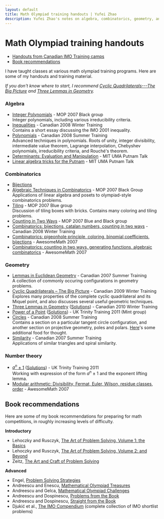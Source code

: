 ```yaml
---
layout: default
title: Math Olympiad training handouts | Yufei Zhao 
description: Yufei Zhao's notes on algebra, combinatorics, geometry, and number theory for math olympiad training
---
```


# Math Olympiad training handouts

- [Handouts from Canadian IMO Training camps](https://sites.google.com/site/imocanada/)
- [Book recommendations](#book-recommendations)

I have taught classes at various math olympiad training programs. Here are some of my handouts and training material.

_If you don't know where to start, I recommend [Cyclic Quadrilaterals---The Big Picture](cyclic_quad.pdf) and [Three Lemmas in Geometry](three_geometry_lemmas.pdf)._

### Algebra

*   [Integer Polynomials](intpoly.pdf) - MOP 2007 Black group  
    Integer polynomials, including various irreducibility criteria.
*   [Inequalities](wc08/ineq.pdf) - Canadian 2008 Winter Training  
    Contains a short essay discussing the IMO 2001 inequality.
*   [Polynomials](imo2008/zhao-polynomials.pdf) - Canadian 2008 Summer Training  
    Advanced techniques in polynomials. Roots of unity, integer divisibility, intermediate value theorem, Lagrange interpolation, Chebyshev polynomials, irreducibility criteria, and Rouché's theorem.
*   [Determinants: Evaluation and Manipulation](det_eval_man.pdf) - MIT UMA Putnam Talk
*   [Linear algebra tricks for the Putnam](putnam_linear_algebra.pdf) - MIT UMA Putnam Talk

### Combinatorics

*   [Bijections](bijections.pdf)
*   [Algebraic Techniques in Combinatorics](algcomb.pdf) - MOP 2007 Black Group  
    Applications of linear algebra and posets to olympiad-style combinatorics problems.
*   [Tiling](tiling.pdf) - MOP 2007 Blue group  
    Discussion of tiling boxes with bricks. Contains many coloring and tiling problems.
*   [Counting in Two Ways](doublecounting_mop.pdf) - MOP 2007 Blue and Black group  
*   [Combinatorics: bijections, catalan numbers, counting in two ways](wc08/comb.pdf) - Canadian 2008 Winter Training
*   [Combinatorics: pigeonhole principle, coloring, binomial coefficients, bijections](comb1.pdf) - AwesomeMath 2007
*   [Combinatorics: counting in two ways, generating functions, algebraic combinatorics](comb3.pdf) - AwesomeMath 2007

### Geometry

*   [Lemmas in Euclidean Geometry](geolemmas.pdf) - Canadian 2007 Summer Training  
    A collection of commonly occuring configurations in geometry problems.  
*   [Cyclic Quadrilaterals – The Big Picture](cyclic_quad.pdf) - Canadian 2009 Winter Training  
    Explores many properties of the complete cyclic quadrilateral and its Miquel point, and also discusses several useful geometric techniques.
*   [Three Lemmas in Geometry](three_geometry_lemmas.pdf) ([Solutions](three_geometry_lemmas_sol.pdf)) - Canadian 2010 Winter Training  
*   [Power of a Point](power_of_a_point.pdf) ([Solutions](power_of_a_point_sol.pdf)) - UK Trinity Training 2011 (Mint group)
*   [Circles](imo2008/zhao-circles.pdf) - Canadian 2008 Summer Training  
    Contains a section on a particular tangent circle configuration, and another section on projective geometry, poles and polars. [Here](imo2008/zhao-prelude.pdf)'s some additional food for thought.
*   [Similarity](similarity.pdf) - Canadian 2007 Summer Training  
    Applications of similar triangles and spiral similarity.

### Number theory

*   [_a<sup>n</sup>_ ± 1](exponent_lifting.pdf) ([Solutions](exponent_lifting_sol.pdf)) - UK Trinity Training 2011  
    Working with expression of the form _a<sup>n</sup>_ ± 1 and the exponent lifting lemma.
*   [Modular arithmetic: Divisibility, Fermat, Euler, Wilson, residue classes, order](mod2.pdf) - AwesomeMath 2007


## Book recommendations

Here are some of my book recommendations for preparing for math competitions, in roughly increasing levels of difficulty.

**Introductory**

- Lehoczky and Rusczyk, [The Art of Problem Solving, Volume 1: the Basics](https://www.amazon.com/gp/product/0977304566/)
- Lehoczky and Rusczyk, [The Art of Problem Solving, Volume 2: and Beyond](https://www.amazon.com/gp/product/0977304582/)
- Zeitz, [The Art and Craft of Problem Solving](https://www.amazon.com/gp/product/0387982191/)

**Advanced**

- Engel, [Problem Solving Strategies](https://www.amazon.com/gp/product/0387982191/)
- Andreescu and Enescu, [Mathematical Olympiad Treasures](https://www.amazon.com/gp/product/081768252X/)
- Andreescu and Gelca, [Mathematical Olympiad Challenges](https://www.amazon.com/gp/product/0817645284/)
- Andreescu and Dospinescu, [Problems from the Book](https://www.amazon.com/gp/product/0979926904/)
- Andreescu and Dospinescu, [Straight from the Book](https://www.amazon.com/gp/product/0979926939/)
- Djukić et al., [The IMO Compendium](https://www.amazon.com/gp/product/1441998535/) (complete collection of IMO shortlist problems)
